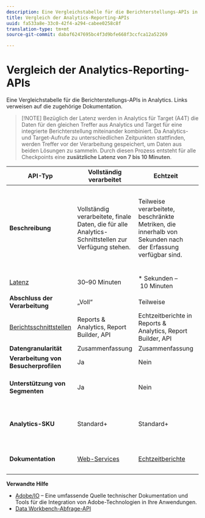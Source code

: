 ```yaml
---
description: Eine Vergleichstabelle für die Berichterstellungs-APIs in Analytics. Links verweisen auf die zugehörige Dokumentation.
title: Vergleich der Analytics-Reporting-APIs
uuid: fa533a8e-33c0-42f4-a294-cabee0258c8f
translation-type: tm+mt
source-git-commit: dabaf6247695bc4f3d9bfe668f3ccfca12a52269

---
```



# Vergleich der Analytics-Reporting-APIs

Eine Vergleichstabelle für die Berichterstellungs-APIs in Analytics. Links verweisen auf die zugehörige Dokumentation.

>[!NOTE] Bezüglich der Latenz werden in Analytics für Target (A4T) die Daten für den gleichen Treffer aus Analytics und Target für eine integrierte Berichterstellung miteinander kombiniert. Da Analytics- und Target-Aufrufe zu unterschiedlichen Zeitpunkten stattfinden, werden Treffer vor der Verarbeitung gespeichert, um Daten aus beiden Lösungen zu sammeln. Durch diesen Prozess entsteht für alle Checkpoints eine **zusätzliche Latenz von 7 bis 10 Minuten**.

<table id="table_7AF4FD678D494063ADF459B3CBC3EF3F"> 
 <thead> 
  <tr> 
   <th colname="col1" class="entry"> API-Typ </th> 
   <th colname="col2" class="entry"> Vollständig verarbeitet </th> 
   <th colname="col3" class="entry"> Echtzeit </th> 
   <th colname="col4" class="entry"> Livestream </th> 
   <th colname="col5" class="entry"> Data Warehouse </th> 
  </tr> 
 </thead>
 <tbody> 
  <tr> 
   <td colname="col1"> <b>Beschreibung</b> </td> 
   <td colname="col2"> Vollständig verarbeitete, finale Daten, die für alle Analytics-Schnittstellen zur Verfügung stehen. </td> 
   <td colname="col3"> Teilweise verarbeitete, beschränkte Metriken, die innerhalb von Sekunden nach der Erfassung verfügbar sind. </td> 
   <td colname="col4"> Teilweise verarbeitete Trefferdaten, die innerhalb von Sekunden nach der Erfassung verfügbar sind. </td> 
   <td colname="col5"> Vollständig verarbeitete, finale Daten, die als Grundlage für umfangreiche Datenexporte dienen. </td> 
  </tr> 
  <tr> 
   <td colname="col1"> <p><a href="https://marketing.adobe.com/resources/help/en_US/analytics/whitepapers/analytics-data-availability.pdf"  > Latenz</a> </p> </td> 
   <td colname="col2"> 30–90 Minuten </td> 
   <td colname="col3"> * Sekunden – 10 Minuten </td> 
   <td colname="col4"> Sekunden – 10 Minuten </td> 
   <td colname="col5"> 90 Minuten + </td> 
  </tr> 
  <tr> 
   <td colname="col1"> <b>Abschluss der Verarbeitung</b> </td> 
   <td colname="col2"> „Voll“ </td> 
   <td colname="col3"> Teilweise </td> 
   <td colname="col4"> Teilweise </td> 
   <td colname="col5"> „Voll“ </td> 
  </tr> 
  <tr> 
   <td colname="col1"> <a href="https://marketing.adobe.com/resources/help/de_DE/reference/"  > Berichtsschnittstellen</a> </td> 
   <td colname="col2"> Reports &amp; Analytics, Report Builder, API </td> 
   <td colname="col3"> Echtzeitberichte in Reports &amp; Analytics, Report Builder, API </td> 
   <td colname="col4"> Nur API </td> 
   <td colname="col5"> Data Warehouse und API </td> 
  </tr> 
  <tr> 
   <td colname="col1"> <b>Datengranularität</b> </td> 
   <td colname="col2"> Zusammenfassung </td> 
   <td colname="col3"> Zusammenfassung </td> 
   <td colname="col4"> Trefferebene </td> 
   <td colname="col5"> Zusammenfassung </td> 
  </tr> 
  <tr> 
   <td colname="col1"> <b>Verarbeitung von Besucherprofilen</b> </td> 
   <td colname="col2"> Ja </td> 
   <td colname="col3"> Nein </td> 
   <td colname="col4"> Nein </td> 
   <td colname="col5"> Ja  </td> 
  </tr> 
  <tr> 
   <td colname="col1"> <b>Unterstützung von Segmenten</b> </td> 
   <td colname="col2"> Ja </td> 
   <td colname="col3"> Nein </td> 
   <td colname="col4"> Nein </td> 
   <td colname="col5"> Ja (jedoch nur mit Data Warehouse kompatible Segmente) </td> 
  </tr> 
  <tr> 
   <td colname="col1"> <b>Analytics-SKU</b> </td> 
   <td colname="col2"> Standard+ </td> 
   <td colname="col3"> Standard+ </td> 
   <td colname="col4"> Premium Complete oder Predictive Intelligence </td> 
   <td colname="col5"> Standard+ </td> 
  </tr> 
  <tr> 
   <td colname="col1"> <b>Dokumentation</b> </td> 
   <td colname="col2"> <p> <a href="https://marketing.adobe.com/developer/documentation/analytics-reporting-1-4/get-started%E2%80%8B"  > Web-Services</a> </p> </td> 
   <td colname="col3"> <p> <a href="https://marketing.adobe.com/developer/documentation/analytics-reporting-1-4/real-time"  > Echtzeitberichte</a> </p> </td> 
   <td colname="col4"> <p> <a href="https://marketing.adobe.com/developer/documentation/analytics-live-stream/overview-1%E2%80%8B"  > Livestream-Übersicht</a> </p> </td> 
   <td colname="col5"> <p><a href="https://marketing.adobe.com/resources/help/de_DE/reference/data_warehouse.html"  > Data Warehouse</a> </p> </td> 
  </tr> 
 </tbody> 
</table>

**Verwandte Hilfe**

* [Adobe/IO](https://www.adobe.io/) – Eine umfassende Quelle technischer Dokumentation und Tools für die Integration von Adobe-Technologien in Ihre Anwendungen.
* [Data Workbench-Abfrage-API](https://marketing.adobe.com/developer/documentation/data-workbench-query-api/c-ins-qry-api)

